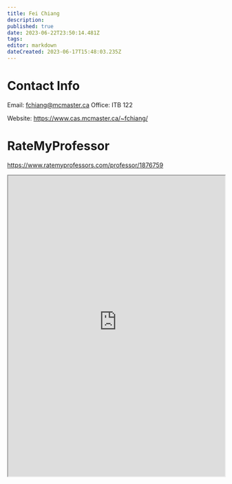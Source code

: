 ```yaml
---
title: Fei Chiang
description: 
published: true
date: 2023-06-22T23:50:14.481Z
tags: 
editor: markdown
dateCreated: 2023-06-17T15:48:03.235Z
---
```


# Contact Info
Email: fchiang@mcmaster.ca
Office: ITB 122

Website: https://www.cas.mcmaster.ca/~fchiang/

# RateMyProfessor
https://www.ratemyprofessors.com/professor/1876759
<iframe src="https://www.ratemyprofessors.com/professor/1876759" title="RateMyProfessors" width=100% height=700px />